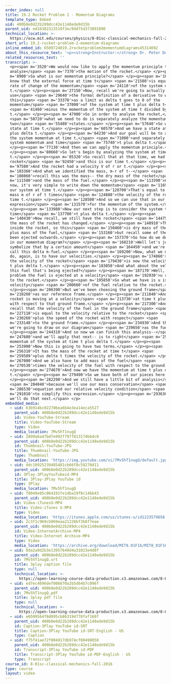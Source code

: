 ```yaml
---
order_index: null
title: 19.2 Rocket Problem 2 - Momentum Diagrams
template_type: Embed
uid: 400b8e0d22b289dcc42e1148ede9d15b
parent_uid: ed16382313519f3ec9dd75d373891890
technical_location: >-
  https://ocw.mit.edu/courses/physics/8-01sc-classical-mechanics-fall-2016/week-6-continuous-mass-transfer/19.2-rocket-problem-2-momentum-diagrams/19.2-rocket-problem-2-momentum-diagrams
short_url: 19.2-rocket-problem-2-momentum-diagrams
inline_embed_id: 6509724019.2rocketproblem2momentumdiagrams45314692
about_this_resource_text: '<p><strong>Instructor:</strong> Dr. Peter Dourmashkin</p>'
related_resources_text: ''
transcript: >-
  <p><span m='3520'>We would now like to apply the momentum principle to
  analyze</span> <span m='7370'>the motion of the rocket.</span> </p><p><span
  m='8900'>So what is our momentum principle?</span> </p><p><span m='16400'>We
  know that the external force at time t</span> <span m='21580'>is equal to the
  rate of change of the momentum</span> <span m='24110'>of the system over
  t.</span> </p><p><span m='27150'>Now, recall we're going to actually
  use</span> <span m='29640'>the formal definition of a derivative to write
  this</span> <span m='33370'>as a limit as delta t goes to 0 of the
  momentum</span> <span m='37000'>of the system at time t plus delta t</span>
  <span m='41460'>minus the momentum of the system at time t divided by delta
  t.</span> </p><p><span m='47900'>So in order to analyse the rocket,</span>
  <span m='50720'>what we need to do is separately analyze the momentum at our
  two</span> <span m='55480'>states.</span> </p><p><span m='57640'>So we have a
  state at time t.</span> </p><p><span m='60570'>And we have a state at time t
  plus delta t.</span> </p><p><span m='64230'>And our goal will be to analyze
  the system momentum at time t,</span> <span m='71000'>and separately the
  system momentum and time</span> <span m='75740'>t plus delta t.</span>
  </p><p><span m='77130'>And then we can apply the momentum principle.</span>
  </p><p><span m='80660'>So let's begin by analyzing the system at time
  t.</span> </p><p><span m='85320'>So recall that at that time, we had our
  rocket</span> <span m='92450'>and this is our time t.</span> </p><p><span
  m='97500'>And the rocket had a velocity V of r or t.</span> </p><p><span
  m='103360'>And what we identified the mass, m-r of t--</span> <span
  m='108060'>recall this was the mass-- the dry mass of the rocket</span> <span
  m='111580'>and the mass of the fuel.</span> </p><p><span m='113390'>And so
  now, it's very simple to write down the momentum</span> <span m='116979'>of
  our system at time t.</span> </p><p><span m='120700'>That's equal to just the
  mass m of r of t times</span> <span m='124880'>the velocity of the rocket at
  time t.</span> </p><p><span m='128500'>And so we can use that in our
  expression</span> <span m='131570'>for the momentum of the system.</span>
  </p><p><span m='133980'>Now our next step is to consider the system the
  time</span> <span m='137700'>t plus delta t.</span> </p><p><span
  m='140430'>Now recall, we still have the rocket</span> <span m='144750'>but
  the mass of the rocket has changed.</span> </p><p><span m='148910'>That's
  inside the rocket, so this</span> <span m='150460'>is dry mass of the rocket
  plus mass of the fuel,</span> <span m='153160'>but recall some of the fuel has
  been ejected outwards.</span> </p><p><span m='157370'>So how do we depict that
  in our momentum diagram?</span> </p><p><span m='160210'>Well let's just
  symbolize that by a certain amount</span> <span m='164450'>and we're going to
  call this delta m-fuel.</span> </p><p><span m='169200'>Now, what we need to
  do, again, is to have our velocities.</span> </p><p><span m='174860'>So here,
  the velocity of the rocket</span> <span m='179430'>is now the velocity at time
  t plus delta t.</span> </p><p><span m='183050'>And what about the velocity of
  this fuel that's being ejected?</span> </p><p><span m='187170'>Well, in our
  problem the fuel is ejected at a velocity</span> <span m='192930'>u relative
  to the rocket.</span> </p><p><span m='195850'>So what we have is u is the
  velocity</span> <span m='200660'>of the fuel relative to the rocket.</span>
  </p><p><span m='206390'>But we've been choosing the ground frame</span> <span
  m='210260'>as our reference frame.</span> </p><p><span m='211840'>And the
  rocket is moving at a velocity</span> <span m='213730'>at time t plus delta t
  with respect to that ground frame.</span> </p><p><span m='217300'>And so
  recall that the velocity of the fuel in the ground frame</span> <span
  m='227110'>is equal to the velocity relative to the rocket</span> <span
  m='230260'>plus the speed of the rocket with respect</span> <span
  m='233140'>to the ground frame.</span> </p><p><span m='234930'>And that's what
  we're going to draw on our diagram</span> <span m='239650'>as the fuel.</span>
  </p><p><span m='244310'>And so now we can finish this analysis--</span> <span
  m='247680'>and we'll apply that next-- is to right</span> <span m='250200'>the
  momentum of the system at time t plus delta t.</span> </p><p><span
  m='253900'>Now this is going to have two terms.</span> </p><p><span
  m='256310'>It has the mass of the rocket at time t</span> <span
  m='259589'>plus delta t times the velocity of the rocket.</span> </p><p><span
  m='267000'>And we also have to add mass of the fuel</span> <span
  m='270530'>times the velocity of the fuel with respect to the ground.</span>
  </p><p><span m='274670'>And now we have the momentum at time t plus delta
  t.</span> </p><p><span m='279490'>So we have both of our pieces here.</span>
  </p><p><span m='282290'>And we still have a little bit of analysis</span>
  <span m='284040'>because we'll use our mass conservation</span> <span
  m='286530'>equation and our relative velocity condition</span> <span
  m='291010'>to simplify this expression.</span> </p><p><span m='293630'>So
  we'll do that next.</span> </p>
embedded_media:
  - uid: 63b914bc022706ea6b4e3ea14eca5527
    parent_uid: 400b8e0d22b289dcc42e1148ede9d15b
    id: Video-YouTube-Stream
    title: Video-YouTube-Stream
    type: Video
    media_location: 7Mv5hT1nugQ
  - uid: 2899a6a47bd7e992f797f813174bbdc0
    parent_uid: 400b8e0d22b289dcc42e1148ede9d15b
    id: Thumbnail-YouTube-JPG
    title: Thumbnail-YouTube-JPG
    type: Thumbnail
    media_location: 'https://img.youtube.com/vi/7Mv5hT1nugQ/default.jpg'
  - uid: ddc10925239485481cb66f8c59270d11
    parent_uid: 400b8e0d22b289dcc42e1148ede9d15b
    id: 3Play-3PlayYouTubeid-MP4
    title: 3Play-3Play YouTube id
    type: 3Play
    media_location: 7Mv5hT1nugQ
  - uid: f8049e85c064191fe1dba19f8c14bb43
    parent_uid: 400b8e0d22b289dcc42e1148ede9d15b
    id: Video-iTunesU-MP4
    title: Video-iTunes U-MP4
    type: Video
    media_location: 'https://itunes.apple.com/us/itunes-u/id1223579658'
  - uid: 2c3f1c969cb069eaa21228bf3b8f7eae
    parent_uid: 400b8e0d22b289dcc42e1148ede9d15b
    id: Video-InternetArchive-MP4
    title: Video-Internet Archive-MP4
    type: Video
    media_location: 'https://archive.org/download/MIT8.01F16/MIT8_01F16_L19v02_360p.mp4'
  - uid: 8da2a9d2b3e13957649d4a31023e4d0f
    parent_uid: 400b8e0d22b289dcc42e1148ede9d15b
    id: 7Mv5hT1nugQ.srt
    title: 3play caption file
    type: null
    technical_location: >-
      https://open-learning-course-data-production.s3.amazonaws.com/8-01sc-classical-mechanics-fall-2016/8da2a9d2b3e13957649d4a31023e4d0f_7Mv5hT1nugQ.srt
  - uid: ed7ec4696def006870a2b5d64b7c096f
    parent_uid: 400b8e0d22b289dcc42e1148ede9d15b
    id: 7Mv5hT1nugQ.pdf
    title: 3play pdf file
    type: null
    technical_location: >-
      https://open-learning-course-data-production.s3.amazonaws.com/8-01sc-classical-mechanics-fall-2016/ed7ec4696def006870a2b5d64b7c096f_7Mv5hT1nugQ.pdf
  - uid: e6509564f8d095cb863194778faf160f
    parent_uid: 400b8e0d22b289dcc42e1148ede9d15b
    id: Caption-3Play YouTube id-SRT
    title: Caption-3Play YouTube id-SRT-English - US
    type: Caption
  - uid: f75f41ae72f004917db974cf00498050
    parent_uid: 400b8e0d22b289dcc42e1148ede9d15b
    id: Transcript-3Play YouTube id-PDF
    title: Transcript-3Play YouTube id-PDF-English - US
    type: Transcript
course_id: 8-01sc-classical-mechanics-fall-2016
type: course
layout: video
---
```

